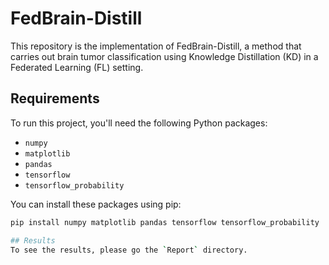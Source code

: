 # FedBrain-Distill

This repository is the implementation of FedBrain-Distill, a method that carries out brain tumor classification using Knowledge Distillation (KD) in a Federated Learning (FL) setting.

## Requirements

To run this project, you'll need the following Python packages:
- `numpy`
- `matplotlib`
- `pandas`
- `tensorflow`
- `tensorflow_probability`

You can install these packages using pip:

```bash
pip install numpy matplotlib pandas tensorflow tensorflow_probability

## Results
To see the results, please go the `Report` directory. 

